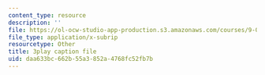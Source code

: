 ```yaml
---
content_type: resource
description: ''
file: https://ol-ocw-studio-app-production.s3.amazonaws.com/courses/9-00sc-introduction-to-psychology-fall-2011/daa633bc662b55a3852a4768fc52fb7b_MYMYXhR2Ppw.vtt
file_type: application/x-subrip
resourcetype: Other
title: 3play caption file
uid: daa633bc-662b-55a3-852a-4768fc52fb7b
---
```

